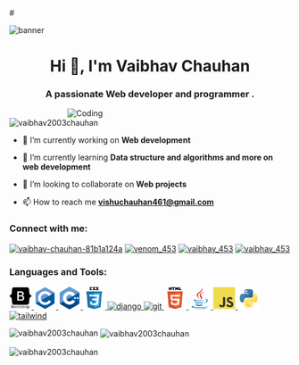 
#<p align="centre"> <img src="https://previews.123rf.com/images/peshkov/peshkov1905/peshkov190500374/128578729-abstract-glowing-circuit-coding-background-programming-and-technology-concept-3d-rendering.jpg" alt="banner" width="1000" height="400"> </p>






<h1 align="center">Hi 👋, I'm Vaibhav Chauhan</h1>
<h3 align="center">A passionate Web developer and programmer .</h3>
<img align="right" alt="Coding" width="400" src="https://camo.githubusercontent.com/cae12fddd9d6982901d82580bdf321d81fb299141098ca1c2d4891870827bf17/68747470733a2f2f6d69726f2e6d656469756d2e636f6d2f6d61782f313336302f302a37513379765349765f7430696f4a2d5a2e676966">

<p align="left"> <img src="https://komarev.com/ghpvc/?username=vaibhav2003chauhan&label=Profile%20views&color=0e75b6&style=flat" alt="vaibhav2003chauhan" /> </p>

- 🔭 I’m currently working on **Web development**

- 🌱 I’m currently learning **Data structure and algorithms and more on web development**

- 👯 I’m looking to collaborate on **Web projects**

- 📫 How to reach me **vishuchauhan461@gmail.com**

<h3 align="left">Connect with me:</h3>
<p align="left">
<a href="https://linkedin.com/in/vaibhav-chauhan-81b1a124a" target="blank"><img align="center" src="https://raw.githubusercontent.com/rahuldkjain/github-profile-readme-generator/master/src/images/icons/Social/linked-in-alt.svg" alt="vaibhav-chauhan-81b1a124a" height="30" width="40" /></a>
<a href="https://www.codechef.com/users/venom_453" target="blank"><img align="center" src="https://cdn.jsdelivr.net/npm/simple-icons@3.1.0/icons/codechef.svg" alt="venom_453" height="30" width="40" /></a>
<a href="https://www.hackerrank.com/vaibhav_453" target="blank"><img align="center" src="https://raw.githubusercontent.com/rahuldkjain/github-profile-readme-generator/master/src/images/icons/Social/hackerrank.svg" alt="vaibhav_453" height="30" width="40" /></a>
<a href="https://auth.geeksforgeeks.org/user/vaibhav_453" target="blank"><img align="center" src="https://raw.githubusercontent.com/rahuldkjain/github-profile-readme-generator/master/src/images/icons/Social/geeks-for-geeks.svg" alt="vaibhav_453" height="30" width="40" /></a>
</p>

<h3 align="left">Languages and Tools:</h3>
<p align="left"> <a href="https://getbootstrap.com" target="_blank" rel="noreferrer"> <img src="https://raw.githubusercontent.com/devicons/devicon/master/icons/bootstrap/bootstrap-plain-wordmark.svg" alt="bootstrap" width="40" height="40"/> </a> <a href="https://www.cprogramming.com/" target="_blank" rel="noreferrer"> <img src="https://raw.githubusercontent.com/devicons/devicon/master/icons/c/c-original.svg" alt="c" width="40" height="40"/> </a> <a href="https://www.w3schools.com/cpp/" target="_blank" rel="noreferrer"> <img src="https://raw.githubusercontent.com/devicons/devicon/master/icons/cplusplus/cplusplus-original.svg" alt="cplusplus" width="40" height="40"/> </a> <a href="https://www.w3schools.com/css/" target="_blank" rel="noreferrer"> <img src="https://raw.githubusercontent.com/devicons/devicon/master/icons/css3/css3-original-wordmark.svg" alt="css3" width="40" height="40"/> </a> <a href="https://www.djangoproject.com/" target="_blank" rel="noreferrer"> <img src="https://cdn.worldvectorlogo.com/logos/django.svg" alt="django" width="40" height="40"/> </a> <a href="https://git-scm.com/" target="_blank" rel="noreferrer"> <img src="https://www.vectorlogo.zone/logos/git-scm/git-scm-icon.svg" alt="git" width="40" height="40"/> </a> <a href="https://www.w3.org/html/" target="_blank" rel="noreferrer"> <img src="https://raw.githubusercontent.com/devicons/devicon/master/icons/html5/html5-original-wordmark.svg" alt="html5" width="40" height="40"/> </a> <a href="https://www.java.com" target="_blank" rel="noreferrer"> <img src="https://raw.githubusercontent.com/devicons/devicon/master/icons/java/java-original.svg" alt="java" width="40" height="40"/> </a> <a href="https://developer.mozilla.org/en-US/docs/Web/JavaScript" target="_blank" rel="noreferrer"> <img src="https://raw.githubusercontent.com/devicons/devicon/master/icons/javascript/javascript-original.svg" alt="javascript" width="40" height="40"/> </a> <a href="https://www.python.org" target="_blank" rel="noreferrer"> <img src="https://raw.githubusercontent.com/devicons/devicon/master/icons/python/python-original.svg" alt="python" width="40" height="40"/> </a> <a href="https://tailwindcss.com/" target="_blank" rel="noreferrer"> <img src="https://www.vectorlogo.zone/logos/tailwindcss/tailwindcss-icon.svg" alt="tailwind" width="40" height="40"/> </a> </p>

<p><img align="left" src="https://github-readme-stats.vercel.app/api/top-langs?username=vaibhav2003chauhan&show_icons=true&locale=en&layout=compact" alt="vaibhav2003chauhan" /></p>

<p>&nbsp;<img align="center" src="https://github-readme-stats.vercel.app/api?username=vaibhav2003chauhan&show_icons=true&locale=en" alt="vaibhav2003chauhan" /></p>

<p><img align="center" src="https://github-readme-streak-stats.herokuapp.com/?user=vaibhav2003chauhan&" alt="vaibhav2003chauhan" /></p>
